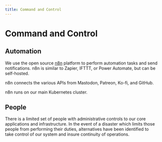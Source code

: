 ```yaml
---
title: Command and Control
---
```


# Command and Control

## Automation

We use the open source [n8n](https://n8n.io/) platform to perform automation tasks and send notifications.
n8n is similar to Zapier, IFTTT, or Power Automate, but can be self-hosted.

n8n connects the various APIs from Mastodon, Patreon, Ko-fi, and GitHub.

n8n runs on our main Kubernetes cluster.

## People

There is a limited set of people with administrative controls to our core applications and infrastructure.
In the event of a disaster which limits those people from performing their duties, alternatives have been identified to take control of our system and insure continuity of operations.
